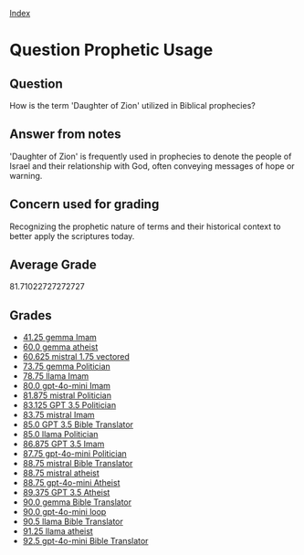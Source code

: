 
[Index](../../index.md)
# Question Prophetic Usage
## Question
How is the term 'Daughter of Zion' utilized in Biblical prophecies?

## Answer from notes
'Daughter of Zion' is frequently used in prophecies to denote the people of Israel and their relationship with God, often conveying messages of hope or warning.

## Concern used for grading
Recognizing the prophetic nature of terms and their historical context to better apply the scriptures today.

## Average Grade
81.71022727272727

## Grades
 * [41.25 gemma Imam](../answers/gemma_Imam/Prophetic_Usage.md)
 * [60.0 gemma atheist](../answers/gemma_atheist/Prophetic_Usage.md)
 * [60.625 mistral 1.75 vectored](../answers/mistral_1.75_vectored/Prophetic_Usage.md)
 * [73.75 gemma Politician](../answers/gemma_Politician/Prophetic_Usage.md)
 * [78.75 llama Imam](../answers/llama_Imam/Prophetic_Usage.md)
 * [80.0 gpt-4o-mini Imam](../answers/gpt-4o-mini_Imam/Prophetic_Usage.md)
 * [81.875 mistral Politician](../answers/mistral_Politician/Prophetic_Usage.md)
 * [83.125 GPT 3.5 Politician](../answers/GPT_3.5_Politician/Prophetic_Usage.md)
 * [83.75 mistral Imam](../answers/mistral_Imam/Prophetic_Usage.md)
 * [85.0 GPT 3.5 Bible Translator](../answers/GPT_3.5_Bible_Translator/Prophetic_Usage.md)
 * [85.0 llama Politician](../answers/llama_Politician/Prophetic_Usage.md)
 * [86.875 GPT 3.5 Imam](../answers/GPT_3.5_Imam/Prophetic_Usage.md)
 * [87.75 gpt-4o-mini Politician](../answers/gpt-4o-mini_Politician/Prophetic_Usage.md)
 * [88.75 mistral Bible Translator](../answers/mistral_Bible_Translator/Prophetic_Usage.md)
 * [88.75 mistral atheist](../answers/mistral_atheist/Prophetic_Usage.md)
 * [88.75 gpt-4o-mini Atheist](../answers/gpt-4o-mini_Atheist/Prophetic_Usage.md)
 * [89.375 GPT 3.5 Atheist](../answers/GPT_3.5_Atheist/Prophetic_Usage.md)
 * [90.0 gemma Bible Translator](../answers/gemma_Bible_Translator/Prophetic_Usage.md)
 * [90.0 gpt-4o-mini loop](../answers/gpt-4o-mini_loop/Prophetic_Usage.md)
 * [90.5 llama Bible Translator](../answers/llama_Bible_Translator/Prophetic_Usage.md)
 * [91.25 llama atheist](../answers/llama_atheist/Prophetic_Usage.md)
 * [92.5 gpt-4o-mini Bible Translator](../answers/gpt-4o-mini_Bible_Translator/Prophetic_Usage.md)

